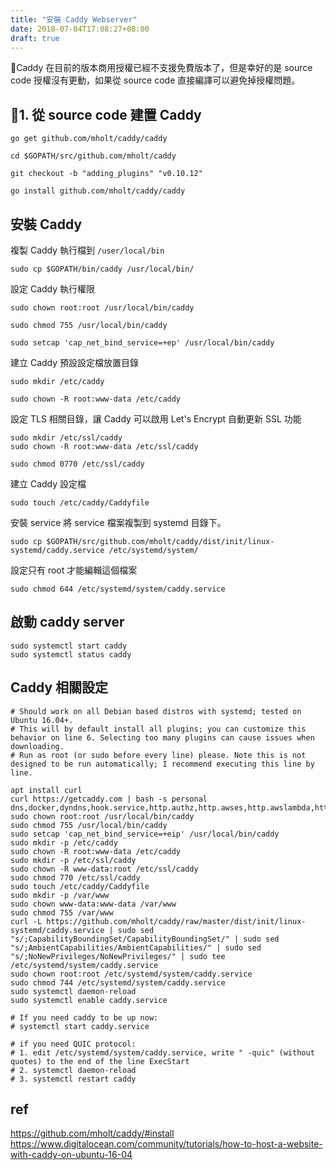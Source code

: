 ```yaml
---
title: "安裝 Caddy Webserver"
date: 2018-07-04T17:08:27+08:00
draft: true
---
```

Caddy 在目前的版本商用授權已經不支援免費版本了，但是幸好的是 source code 授權沒有更動，如果從 source code 直接編譯可以避免掉授權問題。

## 1. 從 source code 建置 Caddy

```
go get github.com/mholt/caddy/caddy
```

```
cd $GOPATH/src/github.com/mholt/caddy
```
```
git checkout -b "adding_plugins" "v0.10.12"
```

```
go install github.com/mholt/caddy/caddy
```

## 安裝 Caddy

複製 Caddy 執行檔到 `/user/local/bin`

```
sudo cp $GOPATH/bin/caddy /usr/local/bin/
```
設定 Caddy 執行權限
```
sudo chown root:root /usr/local/bin/caddy
```
```
sudo chmod 755 /usr/local/bin/caddy
```
```
sudo setcap 'cap_net_bind_service=+ep' /usr/local/bin/caddy
```
建立 Caddy 預設設定檔放置目錄
```
sudo mkdir /etc/caddy
```
```
sudo chown -R root:www-data /etc/caddy
```
設定 TLS 相關目錄，讓 Caddy 可以啟用 Let's Encrypt 自動更新 SSL 功能
```
sudo mkdir /etc/ssl/caddy
sudo chown -R root:www-data /etc/ssl/caddy
```
```
sudo chmod 0770 /etc/ssl/caddy
```
建立 Caddy 設定檔
```
sudo touch /etc/caddy/Caddyfile
```
安裝 service 將 service 檔案複製到 systemd 目錄下。
```
sudo cp $GOPATH/src/github.com/mholt/caddy/dist/init/linux-systemd/caddy.service /etc/systemd/system/
```
設定只有 root 才能編輯這個檔案
```
sudo chmod 644 /etc/systemd/system/caddy.service
```

## 啟動 caddy server
```
sudo systemctl start caddy
sudo systemctl status caddy
```

## Caddy 相關設定


```
# Should work on all Debian based distros with systemd; tested on Ubuntu 16.04+.
# This will by default install all plugins; you can customize this behavior on line 6. Selecting too many plugins can cause issues when downloading. 
# Run as root (or sudo before every line) please. Note this is not designed to be run automatically; I recommend executing this line by line.

apt install curl
curl https://getcaddy.com | bash -s personal dns,docker,dyndns,hook.service,http.authz,http.awses,http.awslambda,http.cache,http.cgi,http.cors,http.datadog,http.expires,http.filemanager,http.filter,http.forwardproxy,http.geoip,http.git,http.gopkg,http.grpc,http.hugo,http.ipfilter,http.jekyll,http.jwt,http.locale,http.login,http.mailout,http.minify,http.nobots,http.prometheus,http.proxyprotocol,http.ratelimit,http.realip,http.reauth,http.restic,http.upload,http.webdav,net,tls.dns.auroradns,tls.dns.azure,tls.dns.cloudflare,tls.dns.cloudxns,tls.dns.digitalocean,tls.dns.dnsimple,tls.dns.dnsmadeeasy,tls.dns.dnspod,tls.dns.dyn,tls.dns.exoscale,tls.dns.gandi,tls.dns.gandiv5,tls.dns.godaddy,tls.dns.googlecloud,tls.dns.lightsail,tls.dns.linode,tls.dns.namecheap,tls.dns.ns1,tls.dns.otc,tls.dns.ovh,tls.dns.powerdns,tls.dns.rackspace,tls.dns.rfc2136,tls.dns.route53,tls.dns.vultr
sudo chown root:root /usr/local/bin/caddy
sudo chmod 755 /usr/local/bin/caddy
sudo setcap 'cap_net_bind_service=+eip' /usr/local/bin/caddy
sudo mkdir -p /etc/caddy
sudo chown -R root:www-data /etc/caddy
sudo mkdir -p /etc/ssl/caddy
sudo chown -R www-data:root /etc/ssl/caddy
sudo chmod 770 /etc/ssl/caddy
sudo touch /etc/caddy/Caddyfile
sudo mkdir -p /var/www
sudo chown www-data:www-data /var/www
sudo chmod 755 /var/www
curl -L https://github.com/mholt/caddy/raw/master/dist/init/linux-systemd/caddy.service | sudo sed "s/;CapabilityBoundingSet/CapabilityBoundingSet/" | sudo sed "s/;AmbientCapabilities/AmbientCapabilities/" | sudo sed "s/;NoNewPrivileges/NoNewPrivileges/" | sudo tee /etc/systemd/system/caddy.service
sudo chown root:root /etc/systemd/system/caddy.service
sudo chmod 744 /etc/systemd/system/caddy.service
sudo systemctl daemon-reload
sudo systemctl enable caddy.service

# If you need caddy to be up now:
# systemctl start caddy.service

# if you need QUIC protocol:
# 1. edit /etc/systemd/system/caddy.service, write " -quic" (without quotes) to the end of the line ExecStart
# 2. systemctl daemon-reload
# 3. systemctl restart caddy
```

## ref
<https://github.com/mholt/caddy/#install>
<https://www.digitalocean.com/community/tutorials/how-to-host-a-website-with-caddy-on-ubuntu-16-04>
